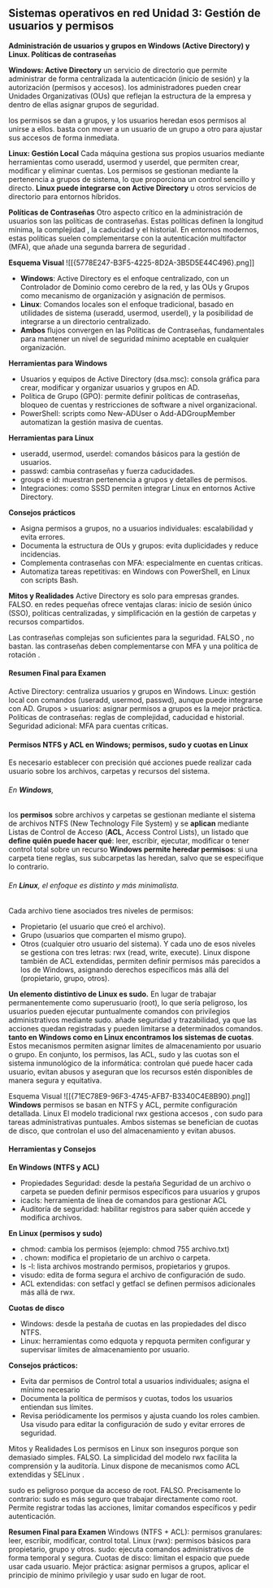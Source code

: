 ## Sistemas operativos en red Unidad 3: Gestión de usuarios y permisos 


**Administración de usuarios y grupos en Windows (Active Directory) y Linux. Políticas de contraseñas**

**Windows: Active Directory**
un servicio de directorio que permite administrar de forma centralizada la autenticación (inicio de sesión) y la autorización (permisos y accesos). los administradores pueden crear Unidades Organizativas (OUs) que reflejan la estructura de la empresa y dentro de ellas asignar grupos de seguridad. 

los permisos se dan a grupos, y los usuarios heredan esos permisos al unirse a ellos. basta con mover a un usuario de un grupo a otro para ajustar sus accesos de forma inmediata.

**Linux: Gestión Local**
Cada máquina gestiona sus propios usuarios mediante herramientas como useradd, usermod y userdel, que permiten crear, modificar y eliminar cuentas.
Los permisos se gestionan mediante la pertenencia a grupos de sistema, lo que proporciona un control sencillo y directo. 
**Linux puede integrarse con Active Directory** u otros servicios de directorio para entornos híbridos.

**Políticas de Contraseñas**
Otro aspecto crítico en la administración de usuarios son las políticas de contraseñas. 
Estas políticas definen la longitud mínima, la complejidad , la caducidad  y el historial.
En entornos modernos, estas políticas suelen complementarse con la autenticación multifactor (MFA), que añade una segunda barrera de seguridad .
 

**Esquema Visual**
![[{5778E247-B3F5-4225-8D2A-3B5D5E44C496}.png]]


 -  **Windows**: Active Directory es el enfoque centralizado, con un Controlador de Dominio como cerebro de la red, y las OUs y Grupos como mecanismo de organización y asignación de permisos.
 -  **Linux**: Comandos locales son el enfoque tradicional, basado en utilidades de sistema (useradd, usermod, userdel), y la posibilidad de integrarse a un directorio centralizado. 
 - **Ambos** flujos convergen en las Políticas de Contraseñas, fundamentales para mantener un nivel de seguridad mínimo aceptable en cualquier organización. 


**Herramientas para Windows**
- Usuarios y equipos de Active Directory (dsa.msc): consola gráfica para crear, modificar y organizar usuarios y grupos en AD. 
- Política de Grupo (GPO): permite definir políticas de contraseñas, bloqueo de cuentas y restricciones de software a nivel organizacional. 
- PowerShell: scripts como New-ADUser o Add-ADGroupMember automatizan la gestión masiva de cuentas. 

**Herramientas para Linux** 
- useradd, usermod, userdel: comandos básicos para la gestión de usuarios. 
- passwd: cambia contraseñas y fuerza caducidades.
- groups e id: muestran pertenencia a grupos y detalles de permisos. 
- Integraciones: como SSSD permiten integrar Linux en entornos Active Directory. 

**Consejos prácticos** 
- Asigna permisos a grupos, no a usuarios individuales: escalabilidad y evita errores. 
- Documenta la estructura de OUs y grupos: evita duplicidades y reduce incidencias.
- Complementa contraseñas con MFA: especialmente en cuentas críticas.
- Automatiza tareas repetitivas: en Windows con PowerShell, en Linux con scripts Bash. 

**Mitos y Realidades** 
Active Directory es solo para empresas grandes. FALSO.  en redes pequeñas ofrece ventajas claras: inicio de sesión único (SSO), políticas centralizadas, y simplificación en la gestión de carpetas y recursos compartidos. 

Las contraseñas complejas son suficientes para la seguridad. FALSO , no bastan. las contraseñas deben complementarse con MFA y una política de rotación . 

#### Resumen Final para Examen 
Active Directory: centraliza usuarios y grupos en Windows. Linux: gestión local con comandos (useradd, usermod, passwd), aunque puede integrarse con AD. Grupos > usuarios: asignar permisos a grupos es la mejor práctica. Políticas de contraseñas: reglas de complejidad, caducidad e historial. Seguridad adicional: MFA para cuentas críticas. 


#### Permisos NTFS y ACL en Windows; permisos, sudo y cuotas en Linux
Es necesario establecer con precisión qué acciones puede realizar cada usuario sobre los archivos, carpetas y recursos del sistema. 

###### En **Windows**,
los **permisos** sobre archivos y carpetas se gestionan mediante el sistema de archivos NTFS (New Technology File System) y se **aplican** mediante Listas de Control de Acceso (**ACL**, Access Control Lists), un listado que **define quién puede hacer qué**: leer, escribir, ejecutar, modificar o tener control total sobre un recurso
**Windows permite heredar permisos**: si una carpeta tiene reglas, sus subcarpetas las heredan, salvo que se especifique lo contrario.

###### En **Linux**, el enfoque es distinto y más minimalista. 
Cada archivo tiene asociados tres niveles de permisos: 
- Propietario (el usuario que creó el archivo). 
- Grupo (usuarios que comparten el mismo grupo). 
- Otros (cualquier otro usuario del sistema). 
Y cada uno de esos niveles se gestiona con tres letras: rwx (read, write, execute).
Linux dispone también de ACL extendidas, permiten definir permisos más parecidos a los de Windows, asignando derechos específicos más allá del (propietario, grupo, otros).

**Un elemento distintivo de Linux es sudo.** En lugar de trabajar permanentemente como superusuario (root), lo que sería peligroso, los usuarios pueden ejecutar puntualmente comandos con privilegios administrativos mediante sudo. añade seguridad y trazabilidad, ya que las acciones quedan registradas y pueden limitarse a determinados comandos.  **tanto en Windows como en Linux encontramos los sistemas de cuotas**. Estos mecanismos permiten asignar límites de almacenamiento por usuario o grupo.
En conjunto, los permisos, las ACL, sudo y las cuotas son el sistema inmunológico de la informática: controlan qué puede hacer cada usuario, evitan abusos y aseguran que los recursos estén disponibles de manera segura y equitativa. 

Esquema Visual 
![[{71EC78E9-96F3-4745-AFB7-B3340C4E8B90}.png]]
 **Windows** permisos se basan en NTFS y ACL, permite configuración detallada. 
 Linux El modelo tradicional rwx gestiona accesos , con sudo para tareas administrativas puntuales. 
 Ambos sistemas se benefician de cuotas de disco, que controlan el uso del almacenamiento y evitan abusos. 


#### **Herramientas y Consejos** 
**En Windows (NTFS y ACL)** 
- Propiedades Seguridad: desde la pestaña Seguridad de un archivo o carpeta se pueden definir permisos específicos para usuarios y grupos
- icacls: herramienta de línea de comandos para gestionar ACL
- Auditoría de seguridad: habilitar registros para saber quién accede y modifica archivos. 

**En Linux (permisos y sudo)**
- chmod: cambia los permisos (ejemplo: chmod 755 archivo.txt)
- . chown: modifica el propietario de un archivo o carpeta. 
- ls -l: lista archivos mostrando permisos, propietarios y grupos.
- visudo: edita de forma segura el archivo de configuración de sudo. 
- ACL extendidas: con setfacl y getfacl se definen permisos adicionales más allá de rwx. 

**Cuotas de disco** 
- Windows: desde la pestaña de cuotas en las propiedades del disco NTFS. 
- Linux: herramientas como edquota y repquota permiten configurar y supervisar límites de almacenamiento por usuario. 

**Consejos prácticos:** 
- Evita dar permisos de Control total a usuarios individuales; asigna el mínimo necesario
- Documenta la política de permisos y cuotas, todos los usuarios entiendan sus límites. 
- Revisa periódicamente los permisos y ajusta cuando los roles cambien. Usa visudo para editar la configuración de sudo y evitar errores de seguridad. 

Mitos y Realidades 
Los permisos en Linux son inseguros porque son demasiado simples. FALSO. La simplicidad del modelo rwx facilita la comprensión y la auditoría. Linux dispone de mecanismos como ACL extendidas y SELinux . 

sudo es peligroso porque da acceso de root. FALSO. Precisamente lo contrario: sudo es más seguro que trabajar directamente como root. Permite registrar todas las acciones, limitar comandos específicos y pedir autenticación.

**Resumen Final para Examen**
Windows (NTFS + ACL): permisos granulares: leer, escribir, modificar, control total. Linux (rwx): permisos básicos para propietario, grupo y otros. sudo: ejecuta comandos administrativos de forma temporal y segura. Cuotas de disco: limitan el espacio que puede usar cada usuario. Mejor práctica: asignar permisos a grupos, aplicar el principio de mínimo privilegio y usar sudo en lugar de root. 
